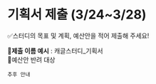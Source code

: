 # 기획서 제출 (3/24~3/28)

✅스터디의 목표 및 계획, 예산안을 적어 제출해 주세요!

📌**제출 이름 예시** : 캐글스터디_기획서 <br>
📌예산안 반려 대상
```
추후 안내
```

